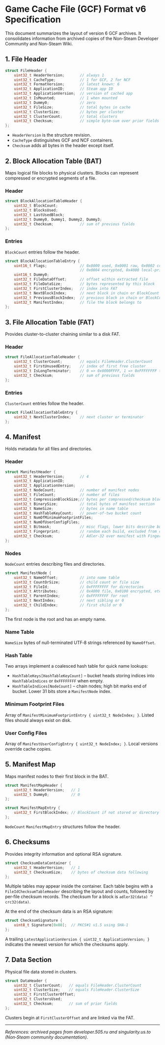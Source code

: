 # Game Cache File (GCF) Format v6 Specification

This document summarizes the layout of version 6 GCF archives.  It consolidates information from archived copies of the Non-Steam Developer Community and Non-Steam Wiki.

## 1. File Header

```c
struct FileHeader {
    uint32_t HeaderVersion;       // always 1
    uint32_t CacheType;           // 1 for GCF, 2 for NCF
    uint32_t FormatVersion;       // latest known: 6
    uint32_t ApplicationID;       // Steam app ID
    uint32_t ApplicationVersion;  // version of cached app
    uint32_t IsMounted;           // 1 when mounted
    uint32_t Dummy0;              // zero
    uint32_t FileSize;            // total bytes in cache
    uint32_t ClusterSize;         // bytes per cluster
    uint32_t ClusterCount;        // total clusters
    uint32_t Checksum;            // simple byte-sum over prior fields
};
```

* `HeaderVersion` is the structure revision.
* `CacheType` distinguishes GCF and NCF containers.
* `Checksum` adds all bytes in the header except itself.

## 2. Block Allocation Table (BAT)
Maps logical file blocks to physical clusters.  Blocks can represent compressed or encrypted segments of a file.

### Header
```c
struct BlockAllocationTableHeader {
    uint32_t BlockCount;
    uint32_t BlocksUsed;
    uint32_t LastUsedBlock;
    uint32_t Dummy0, Dummy1, Dummy2, Dummy3;
    uint32_t Checksum;            // sum of previous fields
};
```

### Entries
`BlockCount` entries follow the header.
```c
struct BlockAllocationTableEntry {
    uint16_t Flags;               // 0x8000 used, 0x0001 raw, 0x0002 compressed+encrypted,
                                  // 0x0004 encrypted, 0x4000 local-priority (unverified)
    uint16_t Dummy0;
    uint32_t FileDataOffset;      // offset within extracted file
    uint32_t FileDataSize;        // bytes represented by this block
    uint32_t FirstClusterIndex;   // index into FAT
    uint32_t NextBlockIndex;      // next block in chain or BlockCount terminator
    uint32_t PreviousBlockIndex;  // previous block in chain or BlockCount terminator
    uint32_t ManifestIndex;       // file the block belongs to
};
```

## 3. File Allocation Table (FAT)
Provides cluster-to-cluster chaining similar to a disk FAT.

### Header
```c
struct FileAllocationTableHeader {
    uint32_t ClusterCount;        // equals FileHeader.ClusterCount
    uint32_t FirstUnusedEntry;    // index of first free cluster
    uint32_t IsLongTerminator;    // 0 => 0x0000FFFF, 1 => 0xFFFFFFFF terminator
    uint32_t Checksum;            // sum of previous fields
};
```

### Entries
`ClusterCount` entries follow the header.
```c
struct FileAllocationTableEntry {
    uint32_t NextClusterIndex;    // next cluster or terminator
};
```

## 4. Manifest
Holds metadata for all files and directories.

### Header
```c
struct ManifestHeader {
    uint32_t HeaderVersion;       // 4
    uint32_t ApplicationID;
    uint32_t ApplicationVersion;
    uint32_t NodeCount;           // number of manifest nodes
    uint32_t FileCount;           // number of files
    uint32_t CompressionBlockSize;// bytes per compressed/checksum block
    uint32_t BinarySize;          // total bytes of manifest section
    uint32_t NameSize;            // bytes in name table
    uint32_t HashTableKeyCount;   // power-of-two bucket count
    uint32_t NumOfMinimumFootprintFiles;
    uint32_t NumOfUserConfigFiles;
    uint32_t Bitmask;             // misc flags, lower bits describe build/purge/roll
    uint32_t Fingerprint;         // random each build, excluded from checksum
    uint32_t Checksum;            // Adler-32 over manifest with Fingerprint & Checksum zeroed
};
```

### Nodes
`NodeCount` entries describing files and directories.
```c
struct ManifestNode {
    uint32_t NameOffset;          // into name table
    uint32_t CountOrSize;         // child count or file size
    uint32_t FileId;              // 0xFFFFFFFF for directories
    uint32_t Attributes;          // 0x4000 file, 0x0100 encrypted, etc.
    uint32_t ParentIndex;         // 0xFFFFFFFF for root
    uint32_t NextIndex;           // next sibling or 0
    uint32_t ChildIndex;          // first child or 0
};
```

The first node is the root and has an empty name.

### Name Table
`NameSize` bytes of null-terminated UTF‑8 strings referenced by `NameOffset`.

### Hash Table
Two arrays implement a coalesced hash table for quick name lookups:
- `HashTableKeys[HashTableKeyCount]` – bucket heads storing indices into `HashTableIndices` or `0xFFFFFFFF` when empty.
- `HashTableIndices[NodeCount]` – chain nodes; high bit marks end of bucket.  Lower 31 bits store a `ManifestNode` index.

### Minimum Footprint Files
Array of `ManifestMinimumFootprintEntry { uint32_t NodeIndex; }`.  Listed files should always exist on disk.

### User Config Files
Array of `ManifestUserConfigEntry { uint32_t NodeIndex; }`.  Local versions override cache copies.

## 5. Manifest Map
Maps manifest nodes to their first block in the BAT.

```c
struct ManifestMapHeader {
    uint32_t HeaderVersion;   // 1
    uint32_t Dummy0;          // 0
};

struct ManifestMapEntry {
    uint32_t FirstBlockIndex; // BlockCount if not stored or directory
};
```

`NodeCount` `ManifestMapEntry` structures follow the header.

## 6. Checksums
Provides integrity information and optional RSA signature.

```c
struct ChecksumDataContainer {
    uint32_t HeaderVersion;   // 1
    uint32_t ChecksumSize;    // bytes of checksum data following
};
```

Multiple tables may appear inside the container.  Each table begins with a `FileIdChecksumTableHeader` describing the layout and counts, followed by per‑file checksum records.  The checksum for a block is `adler32(data) ^ crc32(data)`.

At the end of the checksum data is an RSA signature:
```c
struct ChecksumSignature {
    uint8_t Signature[0x80];  // PKCS#1 v1.5 using SHA‑1
};
```
A trailing `LatestApplicationVersion { uint32_t ApplicationVersion; }` indicates the newest version for which the checksums apply.

## 7. Data Section
Physical file data stored in clusters.
```c
struct DataHeader {
    uint32_t ClusterCount;   // equals FileHeader.ClusterCount
    uint32_t ClusterSize;    // equals FileHeader.ClusterSize
    uint32_t FirstClusterOffset;
    uint32_t ClustersUsed;
    uint32_t Checksum;       // sum of prior fields
};
```
Clusters begin at `FirstClusterOffset` and are linked via the FAT.

---

*References: archived pages from developer.505.ru and singularity.us.to (Non‑Steam community documentation).* 
